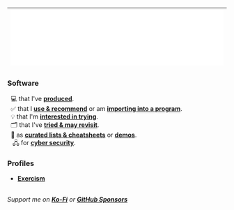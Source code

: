 | <img src="/github-metrics.svg" />| 
| :-: |

### Software
&nbsp; 💻 that I've [**produced**](https://github.com/nomadicGopher?tab=repositories).  
&nbsp; ✅ that I [**use & recommend**](https://github.com/stars/nomadicGopher/lists/software-i-use) or am [**importing into a program**](https://github.com/stars/nomadicGopher/lists/importing-into-a-program).  
&nbsp; 💡 that I'm [**interested in trying**](https://github.com/stars/nomadicGopher/lists/interested-in).  
&nbsp; 🗂️ that I've [**tried & may revisit**](https://github.com/stars/nomadicGopher/lists/archives).  
&nbsp; 🧾 as [**curated lists & cheatsheets**](https://github.com/stars/nomadicGopher/lists/lists-cheat-sheets) or [**demos**](https://github.com/stars/nomadicGopher/lists/demos-tutorials).  
&nbsp;&nbsp; 🖧 for [**cyber security**](https://github.com/stars/nomadicGopher/lists/cyber-security-tools).

### Profiles
* **[Exercism](https://exercism.org/profiles/nomadicGopher)**  
<!--* **[HackerRank](https://hackerrank.com/profile/nomadicGopher)**  -->
<!--* **[HackTheBox](https://app.hackthebox.com/users/2141921)**-->

&nbsp;  
_Support me on [**Ko-Fi**](https://ko-fi.com/nomadicGopher) or [**GitHub Sponsors**](https://github.com/sponsors/nomadicGopher)_
